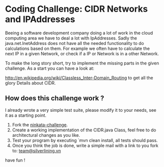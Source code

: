 Coding Challenge: CIDR Networks and IPAddresses
===============================================

Beeing a software development company doing a lot of work in the cloud computing area we have to deal a lot with IpAddresses.
Sadly the java.net.InetAddress does not have all the needed functionality to do calculations based on them.
For example we often have to calculate the next IP in a given Network, or check if a IP or Network is in a other Network.

To make the long story short, try to implement the missing parts in the given challenge.
As a start you can have a look at:

http://en.wikipedia.org/wiki/Classless_Inter-Domain_Routing
to get all the glory Details about CIDR.
 
How does this challenge work ?
-----------------------------

I already wrote a very simple test suite, please modify it to your needs, see it as a starting point.

1. Fork the [ninkata-challenge](https://github.com/unrealhoang/ninkata-challenge).
2. Create a working implementation of the CIDR.java Class, feel free to do architectural changes as you like.
3. Test your program by executing `mvn clean install, all tests should pass.
4. Once you think the job is done, write a simple mail with a link to you fork to: team@silverlining.vn


have fun !
